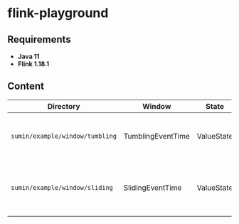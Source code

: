 # flink-playground

## Requirements
- **Java 11**
- **Flink 1.18.1**

## Content
| Directory                       | Window            | State      | Description                                                 |
|---------------------------------|-------------------|------------|-------------------------------------------------------------|
| `sumin/example/window/tumbling` | TumblingEventTime | ValueState | Fixed window Size with 10s, allow 5s lateness               |
| `sumin/example/window/sliding`  | SlidingEventTime  | ValueState | window is sliding every 5s with 20s size, allow 5s lateness |
